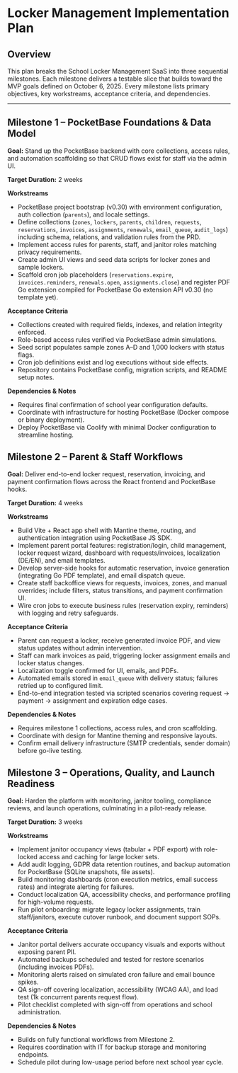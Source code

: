 # Locker Management Implementation Plan

## Overview
This plan breaks the School Locker Management SaaS into three sequential milestones. Each milestone delivers a testable slice that builds toward the MVP goals defined on October 6, 2025. Every milestone lists primary objectives, key workstreams, acceptance criteria, and dependencies.

---

## Milestone 1 – PocketBase Foundations & Data Model
**Goal:** Stand up the PocketBase backend with core collections, access rules, and automation scaffolding so that CRUD flows exist for staff via the admin UI.

**Target Duration:** 2 weeks

**Workstreams**
- PocketBase project bootstrap (v0.30) with environment configuration, auth collection (`parents`), and locale settings.
- Define collections (`zones`, `lockers`, `parents`, `children`, `requests`, `reservations`, `invoices`, `assignments`, `renewals`, `email_queue`, `audit_logs`) including schema, relations, and validation rules from the PRD.
- Implement access rules for parents, staff, and janitor roles matching privacy requirements.
- Create admin UI views and seed data scripts for locker zones and sample lockers.
- Scaffold cron job placeholders (`reservations.expire`, `invoices.reminders`, `renewals.open`, `assignments.close`) and register PDF Go extension compiled for PocketBase Go extension API v0.30 (no template yet).

**Acceptance Criteria**
- Collections created with required fields, indexes, and relation integrity enforced.
- Role-based access rules verified via PocketBase admin simulations.
- Seed script populates sample zones A–D and 1,000 lockers with status flags.
- Cron job definitions exist and log executions without side effects.
- Repository contains PocketBase config, migration scripts, and README setup notes.

**Dependencies & Notes**
- Requires final confirmation of school year configuration defaults.
- Coordinate with infrastructure for hosting PocketBase (Docker compose or binary deployment).
- Deploy PocketBase via Coolify with minimal Docker configuration to streamline hosting.

## Milestone 2 – Parent & Staff Workflows
**Goal:** Deliver end-to-end locker request, reservation, invoicing, and payment confirmation flows across the React frontend and PocketBase hooks.

**Target Duration:** 4 weeks

**Workstreams**
- Build Vite + React app shell with Mantine theme, routing, and authentication integration using PocketBase JS SDK.
- Implement parent portal features: registration/login, child management, locker request wizard, dashboard with requests/invoices, localization (DE/EN), and email templates.
- Develop server-side hooks for automatic reservation, invoice generation (integrating Go PDF template), and email dispatch queue.
- Create staff backoffice views for requests, invoices, zones, and manual overrides; include filters, status transitions, and payment confirmation UI.
- Wire cron jobs to execute business rules (reservation expiry, reminders) with logging and retry safeguards.

**Acceptance Criteria**
- Parent can request a locker, receive generated invoice PDF, and view status updates without admin intervention.
- Staff can mark invoices as paid, triggering locker assignment emails and locker status changes.
- Localization toggle confirmed for UI, emails, and PDFs.
- Automated emails stored in `email_queue` with delivery status; failures retried up to configured limit.
- End-to-end integration tested via scripted scenarios covering request → payment → assignment and expiration edge cases.

**Dependencies & Notes**
- Requires milestone 1 collections, access rules, and cron scaffolding.
- Coordinate with design for Mantine theming and responsive layouts.
- Confirm email delivery infrastructure (SMTP credentials, sender domain) before go-live testing.

## Milestone 3 – Operations, Quality, and Launch Readiness
**Goal:** Harden the platform with monitoring, janitor tooling, compliance reviews, and launch operations, culminating in a pilot-ready release.

**Target Duration:** 3 weeks

**Workstreams**
- Implement janitor occupancy views (tabular + PDF export) with role-locked access and caching for large locker sets.
- Add audit logging, GDPR data retention routines, and backup automation for PocketBase (SQLite snapshots, file assets).
- Build monitoring dashboards (cron execution metrics, email success rates) and integrate alerting for failures.
- Conduct localization QA, accessibility checks, and performance profiling for high-volume requests.
- Run pilot onboarding: migrate legacy locker assignments, train staff/janitors, execute cutover runbook, and document support SOPs.

**Acceptance Criteria**
- Janitor portal delivers accurate occupancy visuals and exports without exposing parent PII.
- Automated backups scheduled and tested for restore scenarios (including invoices PDFs).
- Monitoring alerts raised on simulated cron failure and email bounce spikes.
- QA sign-off covering localization, accessibility (WCAG AA), and load test (1k concurrent parents request flow).
- Pilot checklist completed with sign-off from operations and school administration.

**Dependencies & Notes**
- Builds on fully functional workflows from Milestone 2.
- Requires coordination with IT for backup storage and monitoring endpoints.
- Schedule pilot during low-usage period before next school year cycle.
